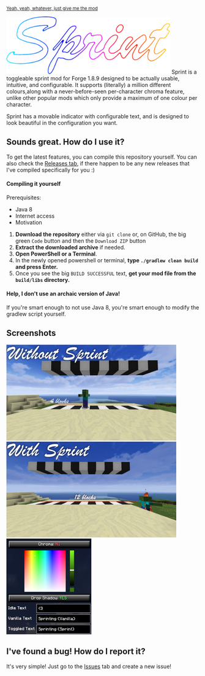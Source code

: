 <sub>[Yeah, yeah, whatever, just give me the mod](https://github.com/bluelhf/Sprint/releases/latest/download/sprint.jar)</sub>

<img src="assets/banner.png" alt="Sprint's Logo" height="150px"/>
Sprint is a toggleable sprint mod for Forge 1.8.9 designed to be actually usable, intuitive, and configurable. It supports (literally) 
a million different colours,along with a never-before-seen per-character chroma feature, unlike other popular mods which only provide 
a maximum of one colour per character.

Sprint has a movable indicator with configurable text, and is designed to look beautiful in the configuration you want.


## Sounds great. How do I use it?

To get the latest features, you can compile this repository yourself.
You can also check the [Releases tab](https://github.com/bluelhf/Sprint/releases/), if there happen to be any new releases that I've compiled specifically for you :)

#### Compiling it yourself

Prerequisites:
 - Java 8
 - Internet access
 - Motivation


1. **Download the repository** either via `git clone` or, on GitHub, the big green `Code` button and then the `Download ZIP` button
2. **Extract the downloaded archive** if needed.
3. **Open PowerShell or a Terminal**.
4. In the newly opened powershell or terminal, **type `./gradlew clean build` and press Enter.**
5. Once you see the big `BUILD SUCCESSFUL` text, **get your mod file from the `build/libs` directory.**

#### Help, I don't use an archaic version of Java!

If you're smart enough to not use Java 8, you're smart enough to modify the gradlew script yourself.

## Screenshots
<img src="assets/without.png" alt="Knockback without Sprint" height="250px"/>
<img src="assets/with.png" alt="Knockback with Sprint" height="250px"/>
<img src="assets/gui.png" alt="Sprint's Options Menu" height="250px"/>

## I've found a bug! How do I report it?

It's very simple! Just go to the [Issues](https://github.com/bluelhf/Sprint/issues) tab and create a new issue!
